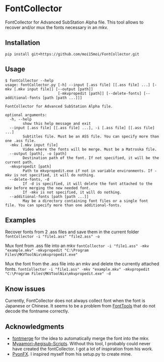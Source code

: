 # FontCollector
FontCollector for Advanced SubStation Alpha file.
This tool allows to recover and/or mux the fonts necessary in an mkv.
## Installation
```text
pip install git+https://github.com/moi15moi/FontCollector.git
```

## Usage

```text
$ fontCollector --help
usage: fontCollector.py [-h] --input [.ass file] [[.ass file] ...] [-mkv [.mkv input file]] [--output [path]]
                        [-mkvpropedit [path]] [--delete-fonts] [--additional-fonts [path [path ...]]]

FontCollector for Advanced SubStation Alpha file.

optional arguments:
  -h, --help            
		show this help message and exit
  --input [.ass file] [[.ass file] ...], -i [.ass file] [[.ass file] ...]
		Subtitles file. Must be an ASS file. You can specify more than one .ass file.
  -mkv [.mkv input file]
		Video where the fonts will be merge. Must be a Matroska file.
  --output [path], -o [path]
		Destination path of the font. If not specified, it will be the current path.
  -mkvpropedit [path]   
		Path to mkvpropedit.exe if not in variable environments. If -mkv is not specified, it will do nothing.
  --delete-fonts, -d    
		If -d is specified, it will delete the font attached to the mkv before merging the new needed font. 
		If -mkv is not specified, it will do nothing.
  --additional-fonts [path [path ...]]
		May be a directory containing font files or a single font file. You can specify more than one additional-fonts.
```
## Examples
Recover fonts from 2 .ass files and save them in the current folder
```fontCollector -i "file1.ass" "file2.ass" -o```

Mux font from .ass file into an mkv
```fontCollector -i "file1.ass" -mkv "example.mkv" -mkvpropedit "C:\Program Files\MKVToolNix\mkvpropedit.exe"```

Mux the font from the .ass file into an mkv and delete the currently attached fonts.
```fontCollector -i "file1.ass" -mkv "example.mkv" -mkvpropedit "C:\Program Files\MKVToolNix\mkvpropedit.exe" -d```

## Know issues
Currently, FontCollector does not always collect font when the font is Japanese or Chinese. It seems to be a problem from [FontTools](https://github.com/fonttools/fonttools) that do not decode the fontname correctly.

## Acknowledgments
 - [fontmerge](https://github.com/WheneverDev/fontmerge) for the idea to automatically merge the font into the mkv.
 - [Myaamori-Aegisub-Scripts](https://github.com/TypesettingTools/Myaamori-Aegisub-Scripts). Without this tool, I probably could never have created the fontCollector. I got a lot of inspiration from his work.
 - [PyonFX](https://github.com/CoffeeStraw/PyonFX). I inspired myself from his setup.py to create mine.
